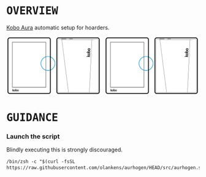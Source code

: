 # <samp>OVERVIEW</samp>

[Kobo Aura](https://wikipedia.org/wiki/Kobo_Aura) automatic setup for hoarders.

<img src="assets/img1.png" width="49.25%"/><img src="assets/img0.png" width="1.5%"/><img src="assets/img2.png" width="49.25%"/>

# <samp>GUIDANCE</samp>

### Launch the script

Blindly executing this is strongly discouraged.

```shell
/bin/zsh -c "$(curl -fsSL https://raw.githubusercontent.com/olankens/aurhogen/HEAD/src/aurhogen.sh)"
```
